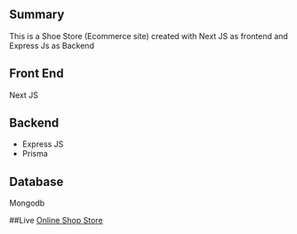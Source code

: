 ## Summary
This is a Shoe Store (Ecommerce site) created with Next JS as frontend and Express Js as Backend

## Front End
Next JS

## Backend 
- Express JS
- Prisma

## Database
Mongodb

##Live
[Online Shop Store](shoe-store-client-nextjs.vercel.app)

